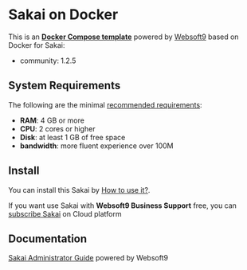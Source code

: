 # Sakai on Docker  

This is an **[Docker Compose template](https://github.com/Websoft9/docker-library)** powered by [Websoft9](https://www.websoft9.com) based on Docker for Sakai:


 - community:  1.2.5


## System Requirements

The following are the minimal [recommended requirements](https://github.com/onlyoffice/docker#recommended-system-requirements):

* **RAM**: 4 GB or more
* **CPU**: 2 cores or higher
* **Disk**: at least 1 GB of free space
* **bandwidth**: more fluent experience over 100M  

## Install

You can install this Sakai by [How to use it?](https://github.com/Websoft9/docker-library#how-to-use-it).   

If you want use Sakai with **Websoft9 Business Support** free, you can [subscribe Sakai](https://www.websoft9.com/apps) on Cloud platform

## Documentation

[Sakai Administrator Guide](https://support.websoft9.com/docs/sakai) powered by Websoft9